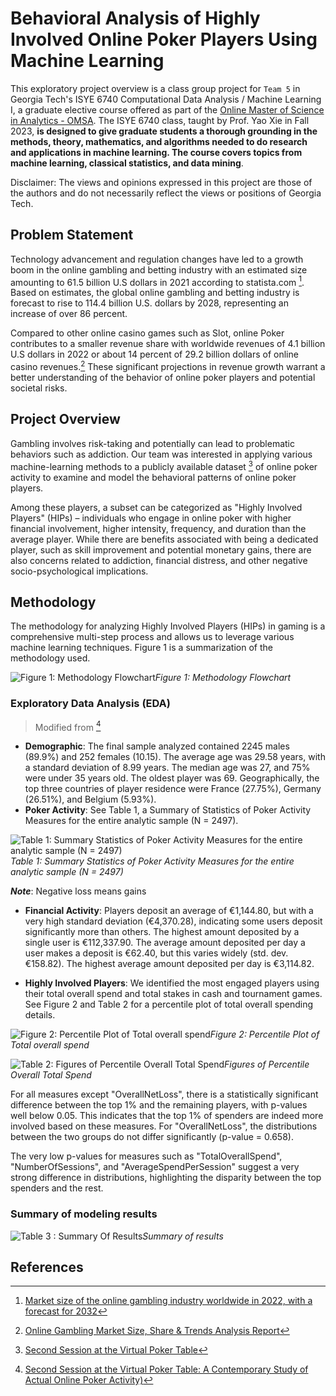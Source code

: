 # Behavioral Analysis of Highly Involved Online Poker Players Using Machine Learning

This exploratory project overview is a class group project for `Team 5` in Georgia Tech's ISYE 6740 Computational Data Analysis / Machine Learning I, a graduate elective course offered as part of the [Online Master of Science in Analytics - OMSA](https://pe.gatech.edu/degrees/analytics). The ISYE 6740 class, taught by Prof. Yao Xie in Fall 2023, **is designed to give graduate students a thorough grounding in the methods, theory, mathematics, and algorithms needed to do research and applications in machine learning. The course covers topics from machine learning, classical statistics, and data mining**.

Disclaimer: The views and opinions expressed in this project are those of the authors and do not necessarily reflect the views or positions of Georgia Tech.

## Problem Statement

Technology advancement and regulation changes have led to a growth boom in the online gambling and betting industry with an estimated size amounting to 61.5 billion U.S dollars in 2021 according to statista.com [^1]. Based on estimates, the global online gambling and betting industry is forecast to rise to 114.4 billion U.S. dollars by 2028, representing an increase of over 86 percent.

Compared to other online casino games such as Slot, online Poker contributes to a smaller revenue share with worldwide revenues of 4.1 billion U.S dollars in 2022 or about 14 percent of 29.2 billion dollars of online casino revenues.[^2] These significant projections in revenue growth warrant a better understanding of the behavior of online poker players and potential societal risks.

## Project Overview

Gambling involves risk-taking and potentially can lead to problematic behaviors such as addiction. Our team was interested in applying various machine-learning methods to a publicly available dataset [^3] of online poker activity to examine and model the behavioral patterns of online poker players. 

Among these players, a subset can be categorized as "Highly Involved Players" (HIPs) – individuals who engage in online poker with higher financial involvement, higher intensity, frequency, and duration than the average player. While there are benefits associated with being a dedicated player, such as skill improvement and potential monetary gains, there are also concerns related to addiction, financial distress, and other negative socio-psychological implications.

## Methodology

The methodology for analyzing Highly Involved Players (HIPs) in gaming is a comprehensive multi-step process and allows us to leverage various machine learning techniques. Figure 1 is a summarization of the methodology used.

![Figure 1: Methodology Flowchart](https://github.com/iamkevk/CDA_6740/assets/66114561/37958736-d18b-4362-979e-46ee6109edd1)*Figure 1: Methodology Flowchart*

### Exploratory Data Analysis (EDA) 

> Modified from [^4]

- **Demographic**: The final sample analyzed contained 2245 males (89.9%) and 252 females (10.15). The average age was 29.58 years, with a standard deviation of 8.99 years. The median age was 27, and 75% were under 35 years old. The oldest player was 69. Geographically, the top three countries of player residence were France (27.75%), Germany (26.51%), and Belgium (5.93%).
- **Poker Activity**: See Table 1, a Summary of Statistics of Poker Activity Measures for the entire analytic sample (N = 2497).

![Table 1: Summary Statistics of Poker Activity Measures for the entire analytic sample (N = 2497)](https://github.com/iamkevk/CDA_6740/assets/66114561/7093a9f2-76ac-4aba-a161-3af3e166e6a5)*Table 1: Summary Statistics of Poker Activity Measures for the entire analytic sample (N = 2497)*

***Note***: Negative loss means gains 

- **Financial Activity**: Players deposit an average of €1,144.80, but with a very high standard deviation (€4,370.28), indicating some users deposit significantly more than others. The highest amount deposited by a single user is €112,337.90. The average amount deposited per day a user makes a deposit is €62.40, but this varies widely (std. dev. €158.82). The highest average amount deposited per day is €3,114.82.

- **Highly Involved Players**: We identified the most engaged players using their total overall spend and total stakes in cash and tournament games. See Figure 2 and Table 2 for a percentile plot of total overall spending details.

![Figure 2: Percentile Plot of Total overall spend](https://github.com/iamkevk/CDA_6740/assets/66114561/fdf217ba-7591-45bc-99f2-639596087ada)*Figure 2: Percentile Plot of Total overall spend*

![Table 2: Figures of Percentile Overall Total Spend](https://github.com/iamkevk/CDA_6740/assets/66114561/42fa0716-929b-49b2-b848-10bf7c3863fe)*Figures of Percentile Overall Total Spend*

For all measures except "OverallNetLoss", there is a statistically significant difference between the top 1% and the remaining players, with p-values well below 0.05. This indicates that the top 1% of
spenders are indeed more involved based on these measures. For "OverallNetLoss", the distributions between the two groups do not differ significantly (p-value = 0.658).

The very low p-values for measures such as "TotalOverallSpend", "NumberOfSessions", and "AverageSpendPerSession" suggest a very strong difference in distributions, highlighting the disparity between the top spenders and the rest.

### Summary of modeling results


![Table 3 : Summary Of Results](https://github.com/iamkevk/CDA_6740/assets/66114561/7f6cd498-7b31-4c87-9e5e-4da9cbe2ca2a)*Summary of results*






## References

[^1]: [Market size of the online gambling industry worldwide in 2022, with a forecast for 2032](https://www.statista.com/statistics/270728/market-volume-of-online-gaming-worldwide/)
[^2]: [Online Gambling Market Size, Share & Trends Analysis Report](https://www.grandviewresearch.com/industry-analysis/online-gambling-market)
[^3]: [Second Session at the Virtual Poker Table](http://thetransparencyproject.org/Availabledataset.htm)
[^4]: [Second Session at the Virtual Poker Table: A Contemporary Study of Actual Online Poker Activity)](https://link.springer.com/article/10.1007/s10899-022-10147-1)


